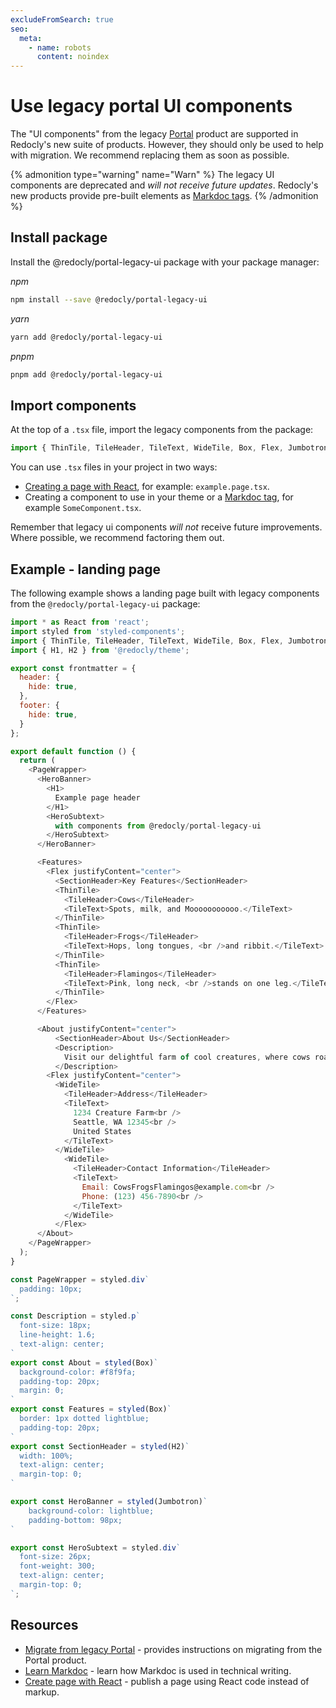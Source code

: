 ```yaml
---
excludeFromSearch: true
seo:
  meta:
    - name: robots
      content: noindex
---
```


# Use legacy portal UI components

The "UI components" from the legacy [Portal](https://redocly.com/docs/developer-portal) product are supported in Redocly's new suite of products.
However, they should only be used to help with migration.
We recommend replacing them as soon as possible.

{% admonition type="warning" name="Warn" %}
  The legacy UI components are deprecated and _will not receive future updates_.
  Redocly's new products provide pre-built elements as [Markdoc tags](https://redocly.com/docs/learn-markdoc/tags/tag-library).
{% /admonition %}

## Install package

Install the @redocly/portal-legacy-ui package with your package manager:

_npm_

```bash
npm install --save @redocly/portal-legacy-ui
```

_yarn_

```bash
yarn add @redocly/portal-legacy-ui
```

_pnpm_

```bash
pnpm add @redocly/portal-legacy-ui
```

## Import components

At the top of a `.tsx` file, import the legacy components from the package:

```javascript
import { ThinTile, TileHeader, TileText, WideTile, Box, Flex, Jumbotron } from '@redocly/portal-legacy-ui';
```

You can use `.tsx` files in your project in two ways:
- [Creating a page with React](../../extend/how-to/create-react-page.md), for example: `example.page.tsx`.
- Creating a component to use in your theme or a [Markdoc tag](https://redocly.com/docs/learn-markdoc/tags/tag-library), for example `SomeComponent.tsx`.

Remember that legacy ui components _will not_ receive future improvements.
Where possible, we recommend factoring them out.

## Example - landing page

The following example shows a landing page built with legacy components from the `@redocly/portal-legacy-ui` package:

```javascript {% title="example.page.tsx" %}
import * as React from 'react';
import styled from 'styled-components';
import { ThinTile, TileHeader, TileText, WideTile, Box, Flex, Jumbotron } from '@redocly/portal-legacy-ui';
import { H1, H2 } from '@redocly/theme';

export const frontmatter = {
  header: {
    hide: true,
  },
  footer: {
    hide: true,
  }
};

export default function () {
  return (
    <PageWrapper>
      <HeroBanner>
        <H1>
          Example page header
        </H1>
        <HeroSubtext>
          with components from @redocly/portal-legacy-ui
        </HeroSubtext>
      </HeroBanner>

      <Features>
        <Flex justifyContent="center">
          <SectionHeader>Key Features</SectionHeader>
          <ThinTile>
            <TileHeader>Cows</TileHeader>
            <TileText>Spots, milk, and Mooooooooooo.</TileText>
          </ThinTile>
          <ThinTile>
            <TileHeader>Frogs</TileHeader>
            <TileText>Hops, long tongues, <br />and ribbit.</TileText>
          </ThinTile>
          <ThinTile>
            <TileHeader>Flamingos</TileHeader>
            <TileText>Pink, long neck, <br />stands on one leg.</TileText>
          </ThinTile>
        </Flex>
      </Features>

      <About justifyContent="center">
          <SectionHeader>About Us</SectionHeader>
          <Description>
            Visit our delightful farm of cool creatures, where cows roam, frogs leap, and flamingos dance. Our team is dedicated to crafting moo-velous solutions that make life as fun as a sunny day at the pond. We're ready to tackle new challenges with cutting-edge lily pad technology.
          </Description>
        <Flex justifyContent="center">
          <WideTile>
            <TileHeader>Address</TileHeader>
            <TileText>
              1234 Creature Farm<br />
              Seattle, WA 12345<br />
              United States
            </TileText>
          </WideTile>
            <WideTile>
              <TileHeader>Contact Information</TileHeader>
              <TileText>
                Email: CowsFrogsFlamingos@example.com<br />
                Phone: (123) 456-7890<br />
              </TileText>
            </WideTile>
          </Flex>
      </About>
    </PageWrapper>
  );
}

const PageWrapper = styled.div`
  padding: 10px;
`;

const Description = styled.p`
  font-size: 18px;
  line-height: 1.6;
  text-align: center;
`
export const About = styled(Box)`
  background-color: #f8f9fa;
  padding-top: 20px;
  margin: 0;
`
export const Features = styled(Box)`
  border: 1px dotted lightblue;
  padding-top: 20px;
`
export const SectionHeader = styled(H2)`
  width: 100%;
  text-align: center;
  margin-top: 0;
`

export const HeroBanner = styled(Jumbotron)`
    background-color: lightblue;
    padding-bottom: 98px;
`

export const HeroSubtext = styled.div`
  font-size: 26px;
  font-weight: 300;
  text-align: center;
  margin-top: 0;
`;
```

## Resources

- [Migrate from legacy Portal](../../get-started/migrate-from-legacy-portal.md) - provides instructions on migrating from the Portal product.
- [Learn Markdoc](https://redocly.com/docs/learn-markdoc/tags/tag-library) - learn how Markdoc is used in technical writing.
- [Create page with React](../../extend/how-to/create-react-page.md) - publish a page using React code instead of markup.
